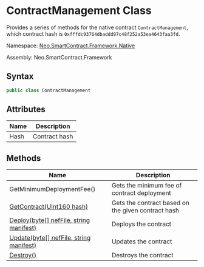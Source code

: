 # ContractManagement Class

Provides a series of methods for the native contract `ContractManagement`, which contract hash is `0xfffdc93764dbaddd97c48f252a53ea4643faa3fd`.

Namespace: [Neo.SmartContract.Framework.Native](../native.md)

Assembly: Neo.SmartContract.Framework

## Syntax

```cs
public class ContractManagement
```

## Attributes

| Name | Description   |
| ---- | ------------- |
| Hash | Contract hash |

## Methods

| Name                                                         | Description                                        |
| ------------------------------------------------------------ | -------------------------------------------------- |
| GetMinimumDeploymentFee()                                    | Gets the minimum fee of contract deployment        |
| [GetContract(UInt160 hash)](ContractManagement/GetContract.md) | Gets the contract based on the given contract hash |
| [Deploy(byte[] nefFile, string manifest)](ContractManagement/Deploy.md) | Deploys the contract                               |
| [Update(byte[] nefFile, string manifest)](ContractManagement/Update.md) | Updates the contract                               |
| [Destroy()](ContractManagement/Destroy.md)                   | Destroys the contract                              |

